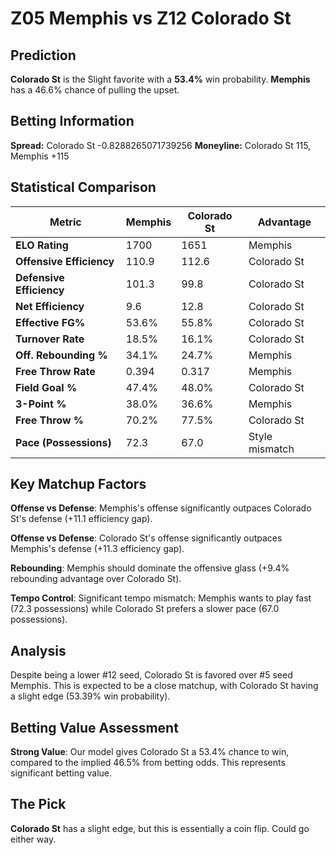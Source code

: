 # Z05 Memphis vs Z12 Colorado St

## Prediction
**Colorado St** is the Slight favorite with a **53.4%** win probability.
**Memphis** has a 46.6% chance of pulling the upset.

## Betting Information
**Spread:** Colorado St -0.8288265071739256
**Moneyline:** Colorado St 115, Memphis +115

## Statistical Comparison

| Metric | Memphis | Colorado St | Advantage |
|--------|-----------------|-----------------|----------|
| **ELO Rating** | 1700 | 1651 | Memphis |
| **Offensive Efficiency** | 110.9 | 112.6 | Colorado St |
| **Defensive Efficiency** | 101.3 | 99.8 | Colorado St |
| **Net Efficiency** | 9.6 | 12.8 | Colorado St |
| **Effective FG%** | 53.6% | 55.8% | Colorado St |
| **Turnover Rate** | 18.5% | 16.1% | Colorado St |
| **Off. Rebounding %** | 34.1% | 24.7% | Memphis |
| **Free Throw Rate** | 0.394 | 0.317 | Memphis |
| **Field Goal %** | 47.4% | 48.0% | Colorado St |
| **3-Point %** | 38.0% | 36.6% | Memphis |
| **Free Throw %** | 70.2% | 77.5% | Colorado St |
| **Pace (Possessions)** | 72.3 | 67.0 | Style mismatch |

## Key Matchup Factors

**Offense vs Defense**: Memphis's offense significantly outpaces Colorado St's defense (+11.1 efficiency gap).

**Offense vs Defense**: Colorado St's offense significantly outpaces Memphis's defense (+11.3 efficiency gap).

**Rebounding**: Memphis should dominate the offensive glass (+9.4% rebounding advantage over Colorado St).

**Tempo Control**: Significant tempo mismatch: Memphis wants to play fast (72.3 possessions) while Colorado St prefers a slower pace (67.0 possessions).

## Analysis

Despite being a lower #12 seed, Colorado St is favored over #5 seed Memphis. This is expected to be a close matchup, with Colorado St having a slight edge (53.39% win probability).

## Betting Value Assessment

**Strong Value**: Our model gives Colorado St a 53.4% chance to win, compared to the implied 46.5% from betting odds. This represents significant betting value.

## The Pick

**Colorado St** has a slight edge, but this is essentially a coin flip. Could go either way.

